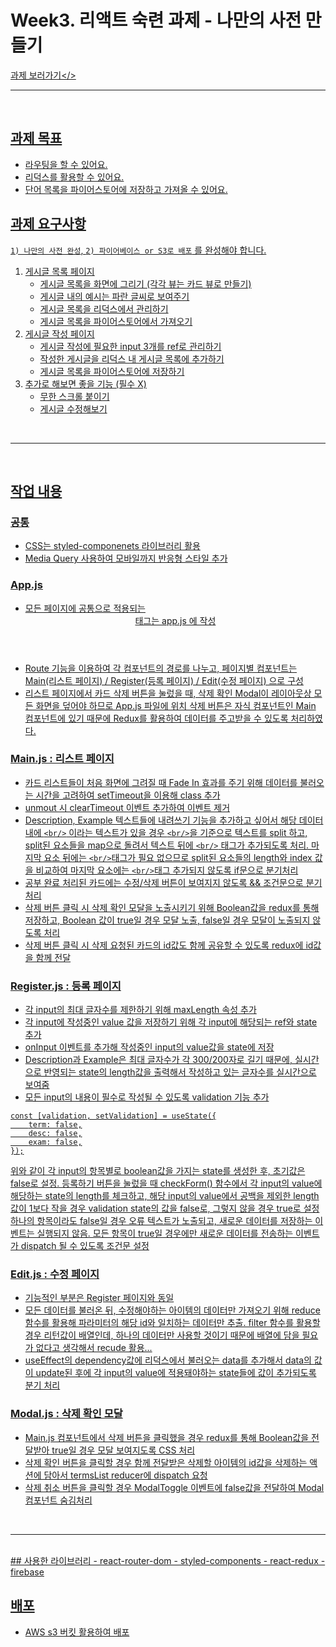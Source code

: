 # Week3. 리액트 숙련 과제 - 나만의 사전 만들기

<a href="http://hay-eon.shop.s3-website.ap-northeast-2.amazonaws.com/" target="_blank">과제 보러가기</>
	<br>
	<hr>
	<br>

## 과제 목표
- 라우팅을 할 수 있어요.
- 리덕스를 활용할 수 있어요.
- 단어 목록을 파이어스토어에 저장하고 가져올 수 있어요.

## 과제 요구사항
`1) 나만의 사전 완성`,  `2) 파이어베이스 or S3로 배포` 를 완성해야 합니다.
1. 게시글 목록 페이지
    - 게시글 목록을 화면에 그리기 (각각 뷰는 카드 뷰로 만들기)
    - 게시글 내의 예시는 파란 글씨로 보여주기
    - 게시글 목록을 리덕스에서 관리하기
    - 게시글 목록을 파이어스토어에서 가져오기
2. 게시글 작성 페이지
    - 게시글 작성에 필요한 input 3개를 ref로 관리하기
    - 작성한 게시글을 리덕스 내 게시글 목록에 추가하기
    - 게시글 목록을 파이어스토어에 저장하기
3. 추가로 해보면 좋을 기능 (필수 X)
    - 무한 스크롤 붙이기
    - 게시글 수정해보기

<br>
<hr>
<br>

## 작업 내용


### 공통
- CSS는 styled-componenets 라이브러리 활용
- Media Query 사용하여 모바일까지 반응형 스타일 추가

### App.js
- 모든 페이지에 공통으로 적용되는 <header/> 태그는 app.js 에 작성
- Route 기능을 이용하여 각 컴포넌트의 경로를 나누고, 페이지별 컴포넌트는 Main(리스트 페이지) / Register(등록 페이지) / Edit(수정 페이지) 으로 구성
- 리스트 페이지에서 카드 삭제 버튼을 눌렀을 때, 삭제 확인 Modal이 레이아웃상 모든 화면을 덮어야 하므로 App.js 파일에 위치
삭제 버튼은 자식 컴포넌트인 Main 컴포넌트에 있기 때문에 Redux를 활용하여 데이터를 주고받을 수 있도록 처리하였다.

### Main.js : 리스트 페이지
- 카드 리스트들이 처음 화면에 그려질 때 Fade In 효과를 주기 위해 데이터를 불러오는 시간을 고려하여 setTimeout을 이용해 class 추가 
- unmout 시 clearTimeout 이벤트 추가하여 이벤트 제거
- Description, Example 텍스트들에 내려쓰기 기능을 추가하고 싶어서 해당 데이터 내에 `<br/>` 이라는 텍스트가 있을 경우 `<br/>`을 기준으로 텍스트를 split 하고,
split된 요소들을 map으로 돌려서 텍스트 뒤에 `<br/>` 태그가 추가되도록 처리.
마지막 요소 뒤에는 `<br/>`태그가 필요 없으므로 split된 요소들의 length와 index 값을 비교하여 마지막 요소에는 `<br/>`태그 추가되지 않도록 if문으로 분기처리
- 공부 완료 처리된 카드에는 수정/삭제 버튼이 보여지지 않도록 && 조건문으로 분기 처리
- 삭제 버튼 클릭 시 삭제 확인 모달을 노출시키기 위해 Boolean값을 redux를 통해 저장하고, Boolean 값이 true일 경우 모달 노출, false일 경우 모달이 노출되지 않도록 처리
- 삭제 버튼 클릭 시 삭제 요청된 카드의 id값도 함께 공유할 수 있도록 redux에 id값을 함께 전달

### Register.js : 등록 페이지
- 각 input의 최대 글자수를 제한하기 위해 maxLength 속성 추가
- 각 input에 작성중인 value 값을 저장하기 위해 각 input에 해당되는 ref와 state 추가
- onInput 이벤트를 추가해 작성중인 input의 value값을 state에 저장
- Description과 Example은 최대 글자수가 각 300/200자로 길기 때문에, 실시간으로 반영되는 state의 length값을 출력해서 작성하고 있는 글자수를 실시간으로 보여줌
- 모든 input의 내용이 필수로 작성될 수 있도록 validation 기능 추가
```
const [validation, setValidation] = useState({
	term: false,
	desc: false,
	exam: false,
});
```
위와 같이 각 input의 항목별로 boolean값을 가지는 state를 생성한 후, 초기값은 false로 설정. 
등록하기 버튼을 눌렀을 때 checkForm() 함수에서 각 input의 value에 해당하는 state의 length를 체크하고, 해당 input의 value에서 공백을 제외한 length값이 1보다 작을 경우 validation state의 값을 false로, 그렇지 않을 경우 true로 설정
하나의 항목이라도 false일 경우 오류 텍스트가 노출되고, 새로운 데이터를 저장하는 이벤트는 실행되지 않음.
모든 항목이 true일 경우에만 새로운 데이터를 전송하는 이벤트가 dispatch 될 수 있도록 조건문 설정

### Edit.js : 수정 페이지
- 기능적인 부분은 Register 페이지와 동일
- 모든 데이터를 불러온 뒤, 수정해야하는 아이템의 데이터만 가져오기 위해 reduce 함수를 활용해 파라미터의 해당 id와 일치하는 데이터만 추출.
filter 함수를 활용할 경우 리턴값이 배열인데, 하나의 데이터만 사용할 것이기 때문에 배열에 담을 필요가 없다고 생각해서 recude 활용...
- useEffect의 dependency값에 리덕스에서 불러오는 data를 추가해서 data의 값이 update된 후에 각 input의 value에 적용돼야하는 state들에 값이 추가되도록 분기 처리

### Modal.js : 삭제 확인 모달
- Main.js 컴포넌트에서 삭제 버튼을 클릭했을 경우 redux를 통해 Boolean값을 전달받아 true일 경우 모달 보여지도록 CSS 처리
- 삭제 확인 버튼을 클릭할 경우 함께 전달받은 삭제할 아이템의 id값을 삭제하는 액션에 담아서 termsList reducer에 dispatch 요청
- 삭제 취소 버튼을 클릭할 경우 ModalToggle 이벤트에 false값을 전달하여 Modal 컴포넌트 숨김처리 
<br>
<hr>
<br>
## 사용한 라이브러리
- react-router-dom
- styled-components
- react-redux
- firebase

## 배포
- AWS s3 버킷 활용하여 배포

